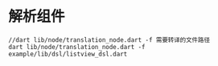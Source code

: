 <!--
 * @Author: Cao Shixin
 * @Date: 2023-01-29 14:44:06
 * @LastEditors: Cao Shixin
 * @LastEditTime: 2023-03-02 16:06:13
 * @Description: 
-->
# 解析组件

```
//dart lib/node/translation_node.dart -f 需要转译的文件路径
dart lib/node/translation_node.dart -f example/lib/dsl/listview_dsl.dart
```
